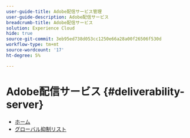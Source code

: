 ```yaml
---
user-guide-title: Adobe配信サービス管理
user-guide-description: Adobe配信サービス
breadcrumb-title: Adobe配信サービス
solution: Experience Cloud
hide: true
source-git-commit: 3eb95ed738d053cc1250e66a28a00f26506f530d
workflow-type: tm+mt
source-wordcount: '17'
ht-degree: 5%

---
```


# Adobe配信サービス {#deliverability-server}

* [ホーム](home.md)
* [グローバル抑制リスト](global-suppression-list.md)
